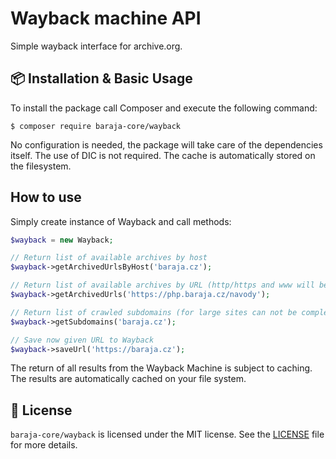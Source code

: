 Wayback machine API
===================

Simple wayback interface for archive.org.

📦 Installation & Basic Usage
-----------------------------

To install the package call Composer and execute the following command:

```shell
$ composer require baraja-core/wayback
```

No configuration is needed, the package will take care of the dependencies itself. The use of DIC is not required. The cache is automatically stored on the filesystem.

How to use
----------

Simply create instance of Wayback and call methods:

```php
$wayback = new Wayback;

// Return list of available archives by host
$wayback->getArchivedUrlsByHost('baraja.cz');

// Return list of available archives by URL (http/https and www will be ignored)
$wayback->getArchivedUrls('https://php.baraja.cz/navody');

// Return list of crawled subdomains (for large sites can not be complete)
$wayback->getSubdomains('baraja.cz');

// Save now given URL to Wayback
$wayback->saveUrl('https://baraja.cz');
```

The return of all results from the Wayback Machine is subject to caching. The results are automatically cached on your file system.

📄 License
-----------

`baraja-core/wayback` is licensed under the MIT license. See the [LICENSE](https://github.com/baraja-core/wayback/blob/master/LICENSE) file for more details.
